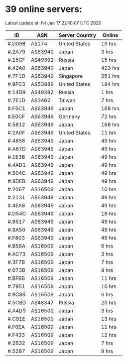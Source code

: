# 39 online servers:

Latest update at: Fri Jan 17 22:10:07 UTC 2020

| ID | ASN | Server Country | Online |
| -- | --- | -------------- | ------ |
| #.D09B | AS174 | United States | 19 hrs |
| #.2A79 | AS63949 | Japan | 3 hrs |
| #.15CF | AS49392 | Russia | 15 hrs |
| #.42A0 | AS63949 | Japan | 423 hrs |
| #.7F1D | AS63949 | Singapore | 251 hrs |
| #.9FC3 | AS53889 | United States | 194 hrs |
| #.14D9 | AS49392 | Russia | 1 hrs |
| #.7E1D | AS3462 | Taiwan | 7 hrs |
| #.F5C1 | AS63949 | Japan | 166 hrs |
| #.E0CF | AS63949 | Germany | 72 hrs |
| #.5812 | AS63949 | Japan | 166 hrs |
| #.2A0F | AS63949 | United States | 11 hrs |
| #.4858 | AS63949 | Japan | 49 hrs |
| #.A87D | AS63949 | Japan | 49 hrs |
| #.1E3B | AS63949 | Japan | 49 hrs |
| #.4AD1 | AS63949 | Japan | 49 hrs |
| #.504C | AS63949 | Japan | 49 hrs |
| #.8DEB | AS63949 | Japan | 49 hrs |
| #.2067 | AS16509 | Japan | 10 hrs |
| #.2131 | AS63949 | Japan | 49 hrs |
| #.4EA8 | AS63949 | Japan | 49 hrs |
| #.D54C | AS63949 | Japan | 18 hrs |
| #.9517 | AS63949 | Japan | 49 hrs |
| #.8A50 | AS63949 | Japan | 49 hrs |
| #.F803 | AS63949 | Japan | 49 hrs |
| #.B58A | AS16509 | Japan | 6 hrs |
| #.AC73 | AS16509 | Japan | 3 hrs |
| #.3F7B | AS16509 | Japan | 7 hrs |
| #.073B | AS16509 | Japan | 9 hrs |
| #.BFBB | AS16509 | Japan | 11 hrs |
| #.7951 | AS16509 | Japan | 10 hrs |
| #.9C86 | AS16509 | Japan | 6 hrs |
| #.5CBD | AS48347 | Russia | 20 hrs |
| #.A4D9 | AS16509 | Japan | 3 hrs |
| #.C91E | AS16509 | Japan | 13 hrs |
| #.F0EA | AS16509 | Japan | 11 hrs |
| #.F433 | AS16509 | Japan | 12 hrs |
| #.2B32 | AS16509 | Japan | 7 hrs |
| #.52B7 | AS16509 | Japan | 9 hrs |

